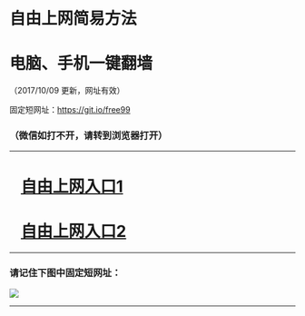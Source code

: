 ﻿# 自由上网简易方法

# 电脑、手机一键翻墙

（2017/10/09 更新，网址有效）

固定短网址：https://git.io/free99

### （微信如打不开，请转到浏览器打开）


***





# &nbsp;&nbsp; <a href="http://ft845925876.fwq-tz-1001.info/fwqtz01.html?t=10090019685 " target="_blank">自由上网入口1</a>
# &nbsp;&nbsp; <a href="http://ft279354305.fwq-tz-1002.info/fwqtz02.html?t=10090019713 " target="_blank">自由上网入口2</a>
***

### 请记住下图中固定短网址：

<img src="https://s3-us-west-2.amazonaws.com/fwq-1001/yjfq-20170905okok.png" /> 


***


